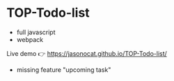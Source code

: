 # TOP-Todo-list

- full javascript
- webpack


Live demo 👉 https://jasonocat.github.io/TOP-Todo-list/
- missing feature "upcoming task"
